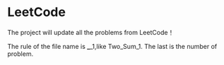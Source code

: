 # LeetCode

The project will update all the problems from LeetCode！

The rule of the file name is **_**_1,like Two_Sum_1.
The last is the number of problem.

